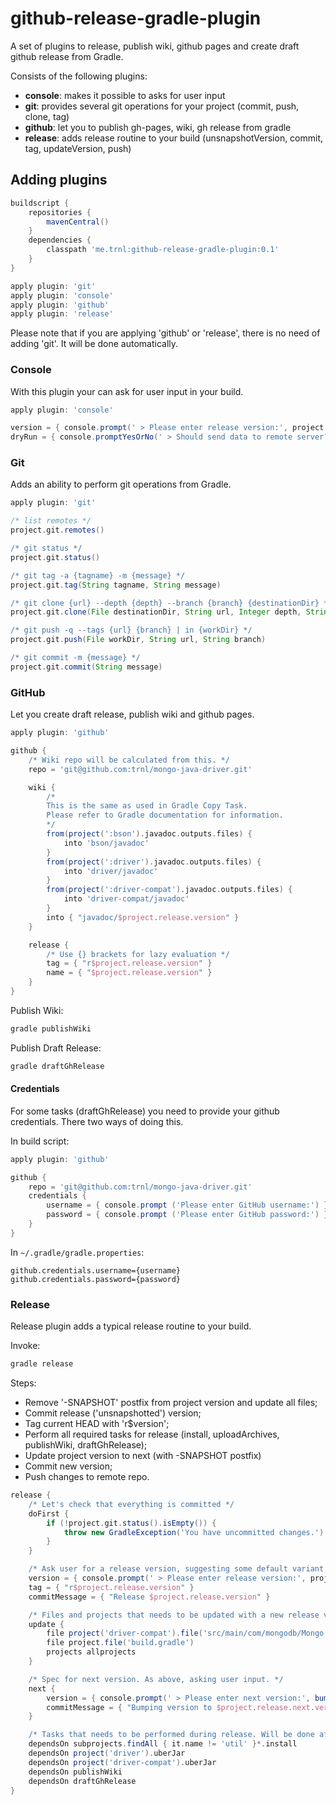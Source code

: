 # github-release-gradle-plugin

A set of plugins to release, publish wiki, github pages and create draft github release from Gradle.

Consists of the following plugins:
- **console**: makes it possible to asks for user input
- **git**: provides several git operations for your project (commit, push, clone, tag)
- **github**: let you to publish gh-pages, wiki, gh release from gradle
- **release**: adds release routine to your build (unsnapshotVersion, commit, tag, updateVersion, push)

## Adding plugins

```groovy
buildscript {
    repositories {
        mavenCentral()
    }
    dependencies {
        classpath 'me.trnl:github-release-gradle-plugin:0.1'
    }
}

apply plugin: 'git'
apply plugin: 'console'
apply plugin: 'github'
apply plugin: 'release'
```

Please note that if you are applying 'github' or 'release', there is no need of adding 'git'.
It will be done automatically.

### Console

With this plugin your can ask for user input in your build.

```groovy
apply plugin: 'console'

version = { console.prompt(' > Please enter release version:', project.version - '-SNAPSHOT') }
dryRun = { console.promptYesOrNo(' > Should send data to remote server?') }
```

### Git

Adds an ability to perform git operations from Gradle.

```groovy
apply plugin: 'git'

/* list remotes */
project.git.remotes()

/* git status */
project.git.status()

/* git tag -a {tagname} -m {message} */
project.git.tag(String tagname, String message)

/* git clone {url} --depth {depth} --branch {branch} {destinationDir} */
project.git.clone(File destinationDir, String url, Integer depth, String branch)

/* git push -q --tags {url} {branch} | in {workDir} */
project.git.push(File workDir, String url, String branch)

/* git commit -m {message} */
project.git.commit(String message)
```

### GitHub

Let you create draft release, publish wiki and github pages.

```groovy
apply plugin: 'github'

github {
    /* Wiki repo will be calculated from this. */
    repo = 'git@github.com:trnl/mongo-java-driver.git'

    wiki {
        /*
        This is the same as used in Gradle Copy Task.
        Please refer to Gradle documentation for information.
        */
        from(project(':bson').javadoc.outputs.files) {
            into 'bson/javadoc'
        }
        from(project(':driver').javadoc.outputs.files) {
            into 'driver/javadoc'
        }
        from(project(':driver-compat').javadoc.outputs.files) {
            into 'driver-compat/javadoc'
        }
        into { "javadoc/$project.release.version" }
    }

    release {
        /* Use {} brackets for lazy evaluation */
        tag = { "r$project.release.version" }
        name = { "$project.release.version" }
    }
}
```

Publish Wiki:
```groovy
gradle publishWiki
```

Publish Draft Release:
```groovy
gradle draftGhRelease
```

#### Credentials

For some tasks (draftGhRelease) you need to provide your github credentials. There two ways of doing this.

In build script:
```groovy
apply plugin: 'github'

github {
    repo = 'git@github.com:trnl/mongo-java-driver.git'
    credentials {
        username = { console.prompt ('Please enter GitHub username:') }
        password = { console.prompt ('Please enter GitHub password:') }
    }
}
```

In `~/.gradle/gradle.properties`:
```properties
github.credentials.username={username}
github.credentials.password={password}
```

### Release

Release plugin adds a typical release routine to your build.

Invoke:
```groovy
gradle release
```

Steps:
- Remove '-SNAPSHOT' postfix from project version and update all files;
- Commit release ('unsnapshotted') version;
- Tag current HEAD with 'r$version';
- Perform all required tasks for release (install, uploadArchives, publishWiki, draftGhRelease);
- Update project version to next (with -SNAPSHOT postfix)
- Commit new version;
- Push changes to remote repo.

```groovy
release {
    /* Let's check that everything is committed */
    doFirst {
        if (!project.git.status().isEmpty()) {
            throw new GradleException('You have uncommitted changes.')
        }
    }

    /* Ask user for a release version, suggesting some default variant. */
    version = { console.prompt(' > Please enter release version:', project.version - '-SNAPSHOT') }
    tag = { "r$project.release.version" }
    commitMessage = { "Release $project.release.version" }

    /* Files and projects that needs to be updated with a new release version. */
    update {
        file project('driver-compat').file('src/main/com/mongodb/Mongo.java')
        file project.file('build.gradle')
        projects allprojects
    }

    /* Spec for next version. As above, asking user input. */
    next {
        version = { console.prompt(' > Please enter next version:', bumpVersion(project.release.version)) }
        commitMessage = { "Bumping version to $project.release.next.version" }
    }

    /* Tasks that needs to be performed during release. Will be done after tag step. */
    dependsOn subprojects.findAll { it.name != 'util' }*.install
    dependsOn project('driver').uberJar
    dependsOn project('driver-compat').uberJar
    dependsOn publishWiki
    dependsOn draftGhRelease
}
```
